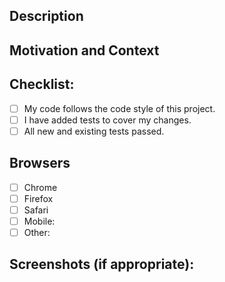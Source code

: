 ## Description
<!--- Describe your changes in detail -->

## Motivation and Context
<!--- Why is this change required? What problem does it solve? -->
<!--- If it fixes an open issue, please link to the issue here. -->

## Checklist:
<!--- Go over all the following points, and put an `x` in all the boxes that apply. -->
- [ ] My code follows the code style of this project.
- [ ] I have added tests to cover my changes.
- [ ] All new and existing tests passed.

## Browsers
<!-- Which browsers have you tested this on? -->
- [ ] Chrome
- [ ] Firefox
- [ ] Safari
- [ ] Mobile:
- [ ] Other:

## Screenshots (if appropriate):
